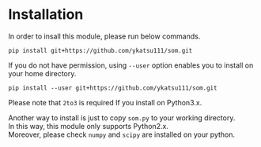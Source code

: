 # Installation

In order to insall this module, please run below commands.

```
pip install git+https://github.com/ykatsu111/som.git
```

If you do not have permission, using `--user` option enables you to install on your home directory.

```
pip install --user git+https://github.com/ykatsu111/som.git
```

Please note that `2to3` is required If you install on Python3.x.

Another way to install is just to copy `som.py` to your working directory.  
In this way, this module only supports Python2.x.  
Moreover, please check `numpy` and `scipy` are installed on your python.
